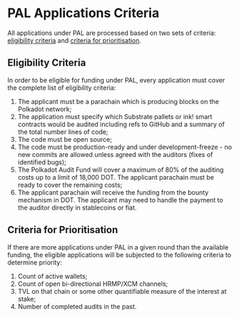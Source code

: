 # PAL Applications Criteria

All applications under PAL are processed based on two sets of criteria: [eligibility criteria](#eligibility-criteria) and [criteria for prioritisation](#criteria-for-prioritisation).

## Eligibility Criteria

In order to be eligible for funding under PAL, every application must cover the complete list of eligibility criteria:

1. The applicant must be a parachain which is producing blocks on the Polkadot network;
2. The application must specify which Substrate pallets or ink! smart contracts would be audited including refs to GitHub and a summary of the total number lines of code;
3. The code must be open source;
4. The code must be production-ready and under development-freeze - no new commits are allowed unless agreed with the auditors (fixes of identified bugs);
5. The Polkadot Audit Fund will cover a maximum of 80% of the auditing costs up to a limit of 18,000 DOT. The applicant parachain must be ready to cover the remaining costs;
6. The applicant parachain will receive the funding from the bounty mechanism in DOT. The applicant may need to handle the payment to the auditor directly in stablecoins or fiat.

## Criteria for Prioritisation

If there are more applications under PAL in a given round than the available funding, the eligible applications will be subjected to the following criteria to determine priority:

1. Count of active wallets;
2. Count of open bi-directional HRMP/XCM channels;
3. TVL on that chain or some other quantifiable measure of the interest at stake;
4. Number of completed audits in the past.
